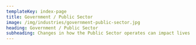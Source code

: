 ```yaml
---
templateKey: index-page
title: Government / Public Sector
image: /img/industries/government-public-sector.jpg
heading: Government / Public Sector
subheading: Changes in how the Public Sector operates can impact lives on scale. Improve citizen experience and transform governance by accelerating digital adoption.
---
```

